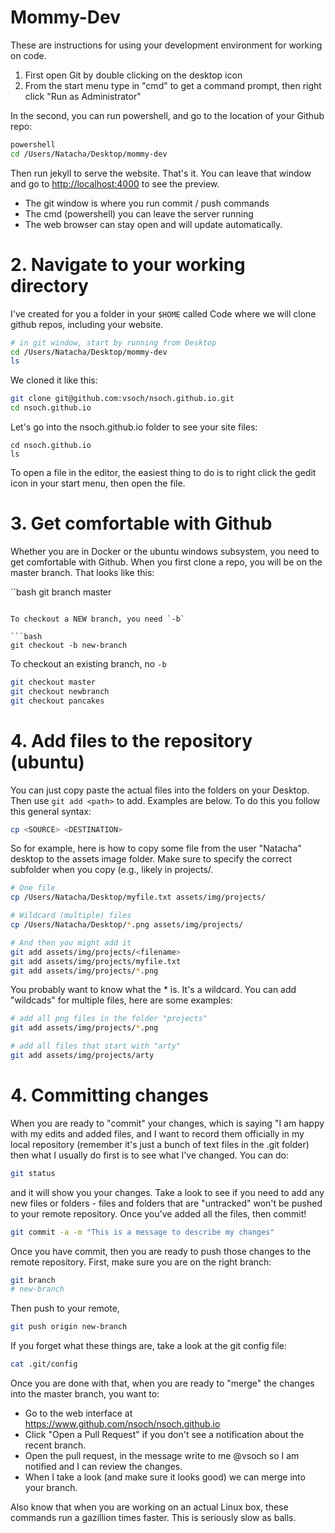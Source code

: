 # Mommy-Dev

These are instructions for using your development environment for working on code. 

 1. First open Git by double clicking on the desktop icon
 2. From the start menu type in "cmd" to get a command prompt, then right click "Run as Administrator"

In the second, you can run powershell, and go to the location of your Github repo:

```bash
powershell
cd /Users/Natacha/Desktop/mommy-dev
```

Then run jekyll to serve the website. That's it. You can leave that window and go to [http://localhost:4000](http://localhost:4000) to see the preview.

 - The git window is where you run commit / push commands
 - The cmd (powershell) you can leave the server running
 - The web browser can stay open and will update automatically.


# 2. Navigate to your working directory
I've created for you a folder in your `$HOME` called Code where we will clone github repos, including your website. 

```bash
# in git window, start by running from Desktop
cd /Users/Natacha/Desktop/mommy-dev
ls
```

We cloned it like this:

```bash
git clone git@github.com:vsoch/nsoch.github.io.git
cd nsoch.github.io
```

Let's go into the nsoch.github.io folder to see your site files:


```bssh
cd nsoch.github.io
ls
```

To open a file in the editor, the easiest thing to do is to right click the gedit icon in your start
menu, then open the file.


# 3. Get comfortable with Github
Whether you are in Docker or the ubuntu windows subsystem, you need to get comfortable with Github. When you first clone a repo, you will be on the master branch. That looks like this:

``bash
git branch
master
```

To checkout a NEW branch, you need `-b`

```bash
git checkout -b new-branch
```

To checkout an existing branch, no `-b`

```bash
git checkout master
git checkout newbranch
git checkout pancakes
```

# 4. Add files to the repository (ubuntu)

You can just copy paste the actual files into the folders on your Desktop. Then use `git add <path>` to add. Examples are below. To do this you follow
this general syntax:

```bash
cp <SOURCE> <DESTINATION>
```

So for example, here is how to copy some file from the user "Natacha" desktop to the assets image folder. Make sure to specify the correct subfolder when you copy (e.g., likely in projects/<project>.


```bash
# One file
cp /Users/Natacha/Desktop/myfile.txt assets/img/projects/

# Wildcard (multiple) files
cp /Users/Natacha/Desktop/*.png assets/img/projects/

# And then you might add it
git add assets/img/projects/<filename>
git add assets/img/projects/myfile.txt
git add assets/img/projects/*.png
```

You probably want to know what the * is. It's a wildcard. You can add "wildcads" for multiple files, here are some examples:



```bash
# add all png files in the folder "projects"
git add assets/img/projects/*.png

# add all files that start with "arty"
git add assets/img/projects/arty
```


# 4. Committing changes
When you are ready to "commit" your changes, which is saying "I am happy with my edits and added files, and I want to record them officially in my local repository (remember it's just a bunch of text files in the .git folder) then what I usually do first is to see what I've changed. You can do:

```bash
git status
```

and it will show you your changes. Take a look to see if you need to add any new files or folders - files and folders that are "untracked" won't be pushed to your remote repository. Once you've added all the files, then commit!

```bash
git commit -a -m "This is a message to describe my changes"
```

Once you have commit, then you are ready to push those changes to the remote repository. First, make sure you are on the right branch:

```bash
git branch
# new-branch
```

Then push to your remote, 

```bash
git push origin new-branch
```

If you forget what these things are, take a look at the git config file:

```bash
cat .git/config

```

Once you are done with that, when you are ready to "merge" the changes into the master branch, you want to:

 - Go to the web interface at https://www.github.com/nsoch/nsoch.github.io
 - Click "Open a Pull Request" if you don't see a notification about the recent branch.
 - Open the pull request, in the message write to me @vsoch so I am notified and I can review the changes.
 - When I take a look (and make sure it looks good) we can merge into your branch.

Also know that when you are working on an actual Linux box, these commands run a gazillion times faster. This is seriously slow as balls.
